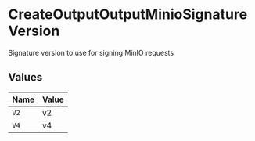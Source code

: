 # CreateOutputOutputMinioSignatureVersion

Signature version to use for signing MinIO requests


## Values

| Name  | Value |
| ----- | ----- |
| `V2`  | v2    |
| `V4`  | v4    |